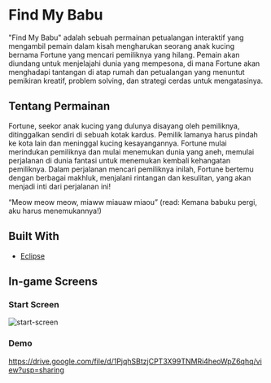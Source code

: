 # Find My Babu 

"Find My Babu" adalah sebuah permainan petualangan interaktif yang mengambil pemain
dalam kisah mengharukan seorang anak kucing bernama Fortune yang mencari pemiliknya
yang hilang. Pemain akan diundang untuk menjelajahi dunia yang mempesona, di mana
Fortune akan menghadapi tantangan di atap rumah dan petualangan yang menuntut pemikiran
kreatif, problem solving, dan strategi cerdas untuk mengatasinya.

## Tentang Permainan 

Fortune, seekor anak kucing yang dulunya disayang oleh pemiliknya, ditinggalkan sendiri di
sebuah kotak kardus. Pemilik lamanya harus pindah ke kota lain dan meninggal kucing
kesayangannya. Fortune mulai merindukan pemiliknya dan mulai menemukan dunia yang
aneh, memulai perjalanan di dunia fantasi untuk menemukan kembali kehangatan pemiliknya.
Dalam perjalanan mencari pemiliknya inilah, Fortune bertemu dengan berbagai makhluk,
menjalani rintangan dan kesulitan, yang akan menjadi inti dari perjalanan ini!

“Meow meow meow, miaww miauaw miaou”
(read: Kemana babuku pergi, aku harus menemukannya!)

## Built With
* [Eclipse](https://eclipseide.org/)

## In-game Screens

### Start Screen
![start-screen](https://github.com/lathifash/fp_pbo_games/assets/113702902/89e53965-afa6-4add-a1d8-2d3fe2aaf3d8)

### Demo

https://drive.google.com/file/d/1PjqhSBtzjCPT3X99TNMRi4heoWpZ6qhq/view?usp=sharing

